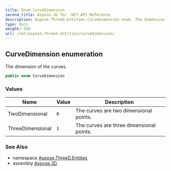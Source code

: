 ```yaml
---
title: Enum CurveDimension
second_title: Aspose.3D for .NET API Reference
description: Aspose.ThreeD.Entities.CurveDimension enum. The dimension of the curves
type: docs
weight: 350
url: /net/aspose.threed.entities/curvedimension/
---
```

## CurveDimension enumeration

The dimension of the curves.

```csharp
public enum CurveDimension
```

### Values

| Name | Value | Description |
| --- | --- | --- |
| TwoDimensional | `0` | The curves are two dimensional points. |
| ThreeDimensional | `1` | The curves are three dimensional points. |

### See Also

* namespace [Aspose.ThreeD.Entities](../../aspose.threed.entities/)
* assembly [Aspose.3D](../../)



